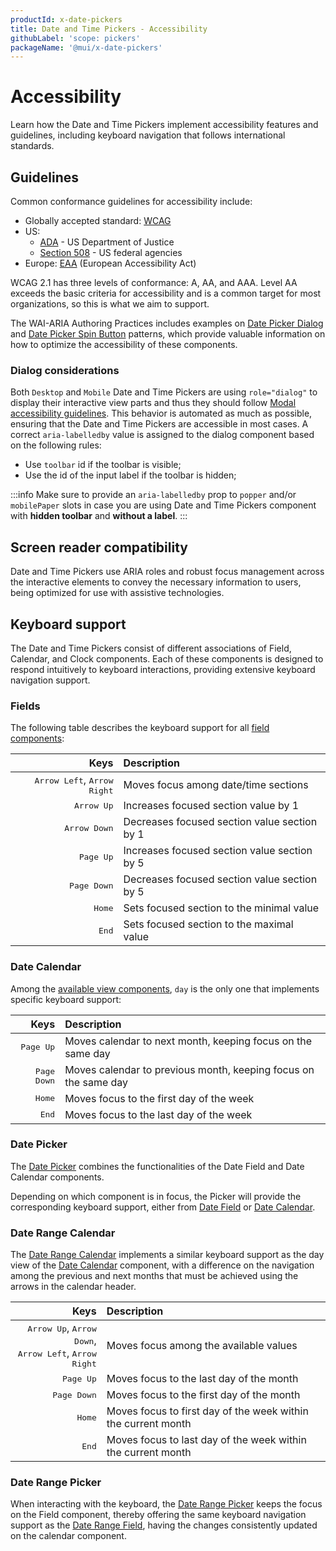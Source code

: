 ```yaml
---
productId: x-date-pickers
title: Date and Time Pickers - Accessibility
githubLabel: 'scope: pickers'
packageName: '@mui/x-date-pickers'
---
```


# Accessibility

<p class="description">Learn how the Date and Time Pickers implement accessibility features and guidelines, including keyboard navigation that follows international standards.</p>

## Guidelines

Common conformance guidelines for accessibility include:

- Globally accepted standard: [WCAG](https://www.w3.org/WAI/standards-guidelines/wcag/)
- US:
  - [ADA](https://www.ada.gov/) - US Department of Justice
  - [Section 508](https://www.section508.gov/) - US federal agencies
- Europe: [EAA](https://employment-social-affairs.ec.europa.eu/policies-and-activities/social-protection-social-inclusion/persons-disabilities/union-equality-strategy-rights-persons-disabilities-2021-2030/european-accessibility-act_en) (European Accessibility Act)

WCAG 2.1 has three levels of conformance: A, AA, and AAA.
Level AA exceeds the basic criteria for accessibility and is a common target for most organizations, so this is what we aim to support.

The WAI-ARIA Authoring Practices includes examples on [Date Picker Dialog](https://www.w3.org/WAI/ARIA/apg/patterns/dialog-modal/examples/datepicker-dialog/) and [Date Picker Spin Button](https://www.w3.org/WAI/ARIA/apg/patterns/spinbutton/examples/datepicker-spinbuttons/) patterns, which provide valuable information on how to optimize the accessibility of these components.

### Dialog considerations

Both `Desktop` and `Mobile` Date and Time Pickers are using `role="dialog"` to display their interactive view parts and thus they should follow [Modal accessibility guidelines](/material-ui/react-modal/#accessibility).
This behavior is automated as much as possible, ensuring that the Date and Time Pickers are accessible in most cases.
A correct `aria-labelledby` value is assigned to the dialog component based on the following rules:

- Use `toolbar` id if the toolbar is visible;
- Use the id of the input label if the toolbar is hidden;

:::info
Make sure to provide an `aria-labelledby` prop to `popper` and/or `mobilePaper` slots in case you are using Date and Time Pickers component with **hidden toolbar** and **without a label**.
:::

## Screen reader compatibility

Date and Time Pickers use ARIA roles and robust focus management across the interactive elements to convey the necessary information to users, being optimized for use with assistive technologies.

## Keyboard support

The Date and Time Pickers consist of different associations of Field, Calendar, and Clock components.
Each of these components is designed to respond intuitively to keyboard interactions, providing extensive keyboard navigation support.

### Fields

The following table describes the keyboard support for all [field components](/x/react-date-pickers/fields/):

|                                                                  Keys | Description                                  |
| --------------------------------------------------------------------: | :------------------------------------------- |
| <kbd class="key">Arrow Left</kbd>, <kbd class="key">Arrow Right</kbd> | Moves focus among date/time sections         |
|                                       <kbd class="key">Arrow Up</kbd> | Increases focused section value by 1         |
|                                     <kbd class="key">Arrow Down</kbd> | Decreases focused section value section by 1 |
|                                        <kbd class="key">Page Up</kbd> | Increases focused section value section by 5 |
|                                      <kbd class="key">Page Down</kbd> | Decreases focused section value section by 5 |
|                                           <kbd class="key">Home</kbd> | Sets focused section to the minimal value    |
|                                            <kbd class="key">End</kbd> | Sets focused section to the maximal value    |

### Date Calendar

Among the [available view components](https://mui.com/x/react-date-pickers/date-calendar/#views), `day` is the only one that implements specific keyboard support:

|                             Keys | Description                                                     |
| -------------------------------: | :-------------------------------------------------------------- |
|   <kbd class="key">Page Up</kbd> | Moves calendar to next month, keeping focus on the same day     |
| <kbd class="key">Page Down</kbd> | Moves calendar to previous month, keeping focus on the same day |
|      <kbd class="key">Home</kbd> | Moves focus to the first day of the week                        |
|       <kbd class="key">End</kbd> | Moves focus to the last day of the week                         |

### Date Picker

The [Date Picker](/x/react-date-pickers/date-picker/) combines the functionalities of the Date Field and Date Calendar components.

Depending on which component is in focus, the Picker will provide the corresponding keyboard support, either from [Date Field](/x/react-date-pickers/accessibility/#fields) or [Date Calendar](/x/react-date-pickers/accessibility/#date-calendar).

### Date Range Calendar

The [Date Range Calendar](/x/react-date-pickers/date-range-calendar/) implements a similar keyboard support as the day view of the [Date Calendar](/x/react-date-pickers/accessibility/#date-calendar) component, with a difference on the navigation among the previous and next months that must be achieved using the arrows in the calendar header.

|                                                                                                                                          Keys | Description                                                   |
| --------------------------------------------------------------------------------------------------------------------------------------------: | :------------------------------------------------------------ |
| <kbd class="key">Arrow Up</kbd>, <kbd class="key">Arrow Down</kbd>,<br> <kbd class="key">Arrow Left</kbd>, <kbd class="key">Arrow Right</kbd> | Moves focus among the available values                        |
|                                                                                                                <kbd class="key">Page Up</kbd> | Moves focus to the last day of the month                      |
|                                                                                                              <kbd class="key">Page Down</kbd> | Moves focus to the first day of the month                     |
|                                                                                                                   <kbd class="key">Home</kbd> | Moves focus to first day of the week within the current month |
|                                                                                                                    <kbd class="key">End</kbd> | Moves focus to last day of the week within the current month  |

### Date Range Picker

When interacting with the keyboard, the [Date Range Picker](/x/react-date-pickers/date-range-picker/) keeps the focus on the Field component, thereby offering the same keyboard navigation support as the [Date Range Field](/x/react-date-pickers/accessibility/#fields), having the changes consistently updated on the calendar component.
